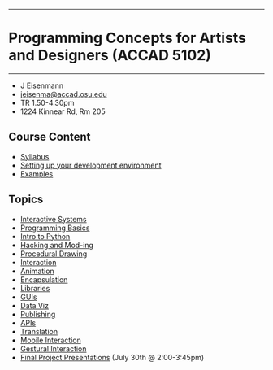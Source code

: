 --------------------------------
# Programming Concepts for Artists and Designers (ACCAD 5102)
--------------------------------

 - J Eisenmann
 - <jeisenma@accad.osu.edu>
 - TR 1.50-4.30pm
 - 1224 Kinnear Rd, Rm 205

## Course Content
 - [Syllabus](pcad.py?page=syllabus.md)
 - [Setting up your development environment][setup]
 - [Examples][examples]

## Topics
 - [Interactive Systems][intro]  
 - [Programming Basics][basics]
 - [Intro to Python][python] 
 - [Hacking and Mod-ing][mod]
 - [Procedural Drawing][drawing] 
 - [Interaction][interaction]
 - [Animation][animation]		
 - [Encapsulation][encapsulation]  
 - [Libraries][libraries]
 - [GUIs][gui]
 - [Data Viz][dataviz]
 - [Publishing][publishing]
 - [APIs][api]	
 - [Translation][translation]
 - [Mobile Interaction][mobile]		
 - [Gestural Interaction][gesture]		
 - [Final Project Presentations][final] (July 30th @ 2:00-3:45pm)		

[examples]: pcad.py?page=examples.md
[setup]: pcad.py?page=00-setup/setup.md
[intro]: pcad.py?page=01-intro/intro.md
[basics]: pcad.py?page=02-basics/basics.md
[python]: pcad.py?page=03-python/python.md
[mod]: pcad.py?page=04-mod/gamemod.md
[drawing]: pcad.py?page=05-drawing/drawing.md
[interaction]: pcad.py?page=06-interaction/interaction.md
[animation]: pcad.py?page=07-animation/animation.md
[encapsulation]: pcad.py?page=08-oop/encapsulate.md
[dataviz]: pcad.py?page=dataviz
[translation]: pcad.py?page=translation
[publishing]: pcad.py?page=publishing
[libraries]: pcad.py?page=libraries
[api]: pcad.py?page=api
[gui]: pcad.py?page=gui
[translation]: pcad.py?page=translation
[mobile]: pcad.py?page=mobile
[gesture]: pcad.py?page=gesture
[final]: pcad.py?page=final